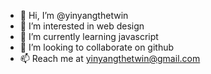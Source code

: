 - 👋 Hi, I’m @yinyangthetwin
- 👀 I’m interested in web design
- 🌱 I’m currently learning javascript
- 💞️ I’m looking to collaborate on github
- 📫 Reach me at yinyangthetwin@gmail.com

<!---
yinyangthetwin/yinyangthetwin is a ✨ special ✨ repository because its `README.md` (this file) appears on your GitHub profile.
You can click the Preview link to take a look at your changes.
--->
